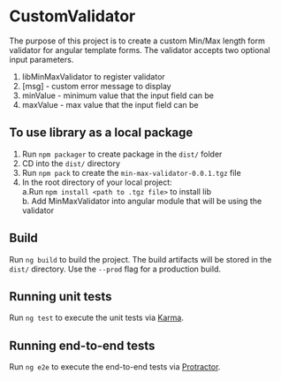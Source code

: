 # CustomValidator
The purpose of this project is to create a custom Min/Max length form validator for angular template forms. The validator accepts two optional input parameters.
  1. libMinMaxValidator to register validator
  2. [msg] - custom error message to display
  3. minValue - minimum value that the input field can be
  4. maxValue - max value that the input field can be

## To use library as a local package
1. Run `npm packager` to create package in the `dist/` folder
2. CD into the `dist/` directory
3. Run `npm pack` to create the `min-max-validator-0.0.1.tgz` file
4. In the root directory of your local project:  
  a.Run `npm install <path to .tgz file>` to install lib  
  b. Add MinMaxValidator into angular module that will be using the validator  

## Build

Run `ng build` to build the project. The build artifacts will be stored in the `dist/` directory. Use the `--prod` flag for a production build.

## Running unit tests

Run `ng test` to execute the unit tests via [Karma](https://karma-runner.github.io).

## Running end-to-end tests

Run `ng e2e` to execute the end-to-end tests via [Protractor](http://www.protractortest.org/).
